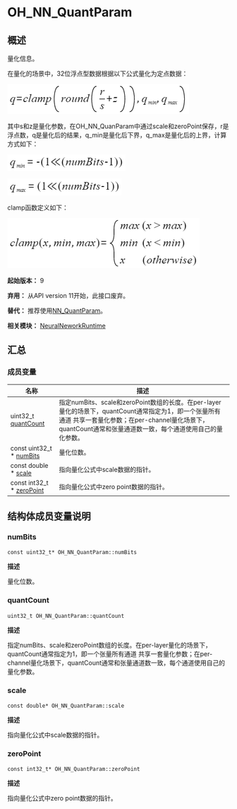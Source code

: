 # OH_NN_QuantParam


## 概述

量化信息。

在量化的场景中，32位浮点型数据根据以下公式量化为定点数据：

![zh-cn_formulaimage_0000001405137102](figures/zh-cn_formulaimage_0000001405137102.png)

其中s和z是量化参数，在OH_NN_QuanParam中通过scale和zeroPoint保存，r是浮点数，q是量化后的结果，q_min是量化后下界，q_max是量化后的上界，计算方式如下：

![zh-cn_formulaimage_0000001459019845](figures/zh-cn_formulaimage_0000001459019845.png)

![zh-cn_formulaimage_0000001408820090](figures/zh-cn_formulaimage_0000001408820090.png)

clamp函数定义如下：

![zh-cn_formulaimage_0000001455538697](figures/zh-cn_formulaimage_0000001455538697.png)

**起始版本：** 9

**弃用：** 从API version 11开始，此接口废弃。

**替代：** 推荐使用[NN_QuantParam](_neural_network_runtime.md#nn_quantparam)。

**相关模块：** [NeuralNeworkRuntime](_neural_network_runtime.md)


## 汇总


### 成员变量

| 名称 | 描述 | 
| -------- | -------- |
| uint32_t [quantCount](#quantcount) | 指定numBits、scale和zeroPoint数组的长度。在per-layer量化的场景下，quantCount通常指定为1，即一个张量所有通道 共享一套量化参数；在per-channel量化场景下，quantCount通常和张量通道数一致，每个通道使用自己的量化参数。 | 
| const uint32_t \* [numBits](#numbits) | 量化位数。 | 
| const double \* [scale](#scale) | 指向量化公式中scale数据的指针。 | 
| const int32_t \* [zeroPoint](#zeropoint) | 指向量化公式中zero point数据的指针。 | 


## 结构体成员变量说明


### numBits

```
const uint32_t* OH_NN_QuantParam::numBits
```

**描述**

量化位数。


### quantCount

```
uint32_t OH_NN_QuantParam::quantCount
```

**描述**

指定numBits、scale和zeroPoint数组的长度。在per-layer量化的场景下，quantCount通常指定为1，即一个张量所有通道 共享一套量化参数；在per-channel量化场景下，quantCount通常和张量通道数一致，每个通道使用自己的量化参数。


### scale

```
const double* OH_NN_QuantParam::scale
```

**描述**

指向量化公式中scale数据的指针。


### zeroPoint

```
const int32_t* OH_NN_QuantParam::zeroPoint
```

**描述**

指向量化公式中zero point数据的指针。